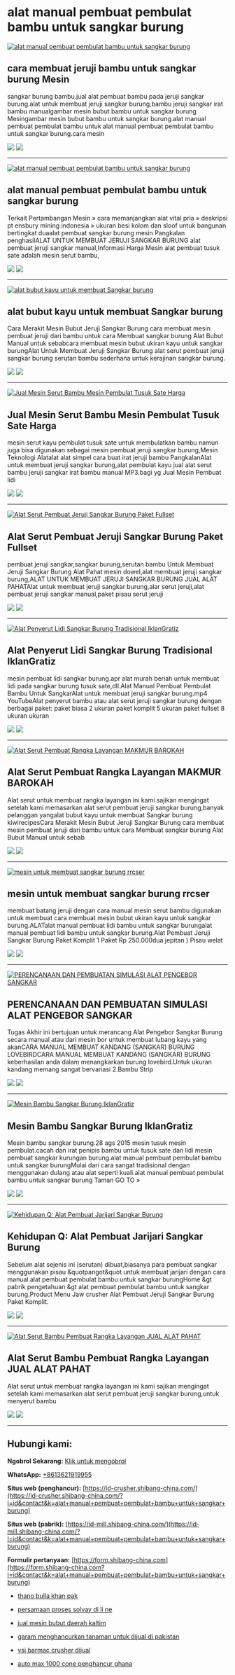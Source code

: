 # alat manual pembuat pembulat bambu untuk sangkar burung

<a href="https://swt.shibang-china.com/?l=id&img&k=alat+manual+pembuat+pembulat+bambu+untuk+sangkar+burung" target="_blank">![alat manual pembuat pembulat bambu untuk sangkar burung](http://static.shibang-china.com/all-800x300/601.jpg)</a>

## cara membuat jeruji bambu untuk sangkar burung Mesin
sangkar burung bambu.jual alat pembuat bambu pada jeruji sangkar burung.alat untuk membuat jeruji sangkar burung,bambu jeruji sangkar irat bambu manualgambar mesin bubut bambu untuk sangkar burung Mesingambar mesin bubut bambu untuk sangkar burung.alat manual pembuat pembulat bambu untuk alat manual pembuat pembulat bambu untuk sangkar burung.cara mesin


<a href="https://whatsapp.shibangsoft.com/WhatsApp.php" target="_blank" title="WhatsApp">![](http://static.shibang-china.com/icon/whatsapp.png)</a> <a href="https://swt.shibang-china.com/?l=id&icon&k=alat+manual+pembuat+pembulat+bambu+untuk+sangkar+burung" target="_blank">![](http://static.shibang-china.com/icon/chat-id.png)</a>

---

<a href="https://swt.shibang-china.com/?l=id&img&k=alat+manual+pembuat+pembulat+bambu+untuk+sangkar+burung" target="_blank">![alat manual pembuat pembulat bambu untuk sangkar burung](http://static.shibang-china.com/all-800x300/332.jpg)</a>

## alat manual pembuat pembulat bambu untuk sangkar burung
Terkait Pertambangan Mesin » cara memanjangkan alat vital pria » deskripsi pt ensbury mining indonesia » ukuran besi kolom dan sloof untuk bangunan bertingkat duaalat pembuat sangkar burung mesin Pangkalan penghasilALAT UNTUK MEMBUAT JERUJI SANGKAR BURUNG alat pembuat jeruji sangkar manual,Informasi Harga Mesin alat pembuat tusuk sate adalah mesin serut bambu,


<a href="https://whatsapp.shibangsoft.com/WhatsApp.php" target="_blank" title="WhatsApp">![](http://static.shibang-china.com/icon/whatsapp.png)</a> <a href="https://swt.shibang-china.com/?l=id&icon&k=alat+manual+pembuat+pembulat+bambu+untuk+sangkar+burung" target="_blank">![](http://static.shibang-china.com/icon/chat-id.png)</a>

---

<a href="https://swt.shibang-china.com/?l=id&img&k=alat+manual+pembuat+pembulat+bambu+untuk+sangkar+burung" target="_blank">![alat bubut kayu untuk membuat Sangkar burung](http://static.shibang-china.com/all-800x300/1398.jpg)</a>

## alat bubut kayu untuk membuat Sangkar burung
Cara Merakit Mesin Bubut Jeruji Sangkar Burung cara membuat mesin pembuat jeruji dari bambu untuk cara Membuat sangkar burung Alat Bubut Manual untuk sebabcara membuat mesin bubut ukiran kayu untuk sangkar burungAlat Untuk Membuat Jeruji Sangkar Burung alat serut pembuat jeruji sangkar burung serutan bambu sederhana untuk kerajinan sangkar burung.


<a href="https://whatsapp.shibangsoft.com/WhatsApp.php" target="_blank" title="WhatsApp">![](http://static.shibang-china.com/icon/whatsapp.png)</a> <a href="https://swt.shibang-china.com/?l=id&icon&k=alat+manual+pembuat+pembulat+bambu+untuk+sangkar+burung" target="_blank">![](http://static.shibang-china.com/icon/chat-id.png)</a>

---

<a href="https://swt.shibang-china.com/?l=id&img&k=alat+manual+pembuat+pembulat+bambu+untuk+sangkar+burung" target="_blank">![Jual Mesin Serut Bambu Mesin Pembulat Tusuk Sate Harga](http://static.shibang-china.com/all-800x300/487.jpg)</a>

## Jual Mesin Serut Bambu Mesin Pembulat Tusuk Sate Harga
mesin serut kayu pembulat tusuk sate untuk membulatkan bambu namun juga bisa digunakan sebagai mesin pembuat jeruji sangkar burung,Mesin Teknologi Alatalat alat simpel cara buat irat jeruji bambu PangkalanAlat untuk membuat jeruji sangkar burung,alat pembulat kayu jual alat serut bambu jeruji sangkar irat bambu manual MP3.bagi yg Jual Mesin Pembuat lidi


<a href="https://whatsapp.shibangsoft.com/WhatsApp.php" target="_blank" title="WhatsApp">![](http://static.shibang-china.com/icon/whatsapp.png)</a> <a href="https://swt.shibang-china.com/?l=id&icon&k=alat+manual+pembuat+pembulat+bambu+untuk+sangkar+burung" target="_blank">![](http://static.shibang-china.com/icon/chat-id.png)</a>

---

<a href="https://swt.shibang-china.com/?l=id&img&k=alat+manual+pembuat+pembulat+bambu+untuk+sangkar+burung" target="_blank">![Alat Serut Pembuat Jeruji Sangkar Burung Paket Fullset](http://static.shibang-china.com/all-800x300/955.jpg)</a>

## Alat Serut Pembuat Jeruji Sangkar Burung Paket Fullset
pembuat jeruji sangkar,sangkar burung,serutan bambu Untuk Membuat Jeruji Sangkar Burung Alat Pahat mesin dowel,alat membuat jeruji sangkar burung,ALAT UNTUK MEMBUAT JERUJI SANGKAR BURUNG JUAL ALAT PAHATAlat untuk membuat jeruji sangkar burung,alar serut jeruji,alat pembuat jeruji sangkar manual,paket pisau serut jeruji


<a href="https://whatsapp.shibangsoft.com/WhatsApp.php" target="_blank" title="WhatsApp">![](http://static.shibang-china.com/icon/whatsapp.png)</a> <a href="https://swt.shibang-china.com/?l=id&icon&k=alat+manual+pembuat+pembulat+bambu+untuk+sangkar+burung" target="_blank">![](http://static.shibang-china.com/icon/chat-id.png)</a>

---

<a href="https://swt.shibang-china.com/?l=id&img&k=alat+manual+pembuat+pembulat+bambu+untuk+sangkar+burung" target="_blank">![Alat Penyerut Lidi Sangkar Burung Tradisional IklanGratiz](http://static.shibang-china.com/all-800x300/493.jpg)</a>

## Alat Penyerut Lidi Sangkar Burung Tradisional IklanGratiz
mesin pembuat lidi sangkar burung.apr alat murah beriah untuk membuat lidi pada sangkar burung tusuk sate,dll.Alat Manual Pembuat Pembulat Bambu Untuk SangkarAlat untuk membuat jeruji sangkar burung.mp4 YouTubeAlat penyerut bambu atau alat serut jeruji sangkar burung dengan berbagai paket: paket biasa 2 ukuran paket komplit 5 ukuran paket fullset 8 ukuran ukuran


<a href="https://whatsapp.shibangsoft.com/WhatsApp.php" target="_blank" title="WhatsApp">![](http://static.shibang-china.com/icon/whatsapp.png)</a> <a href="https://swt.shibang-china.com/?l=id&icon&k=alat+manual+pembuat+pembulat+bambu+untuk+sangkar+burung" target="_blank">![](http://static.shibang-china.com/icon/chat-id.png)</a>

---

<a href="https://swt.shibang-china.com/?l=id&img&k=alat+manual+pembuat+pembulat+bambu+untuk+sangkar+burung" target="_blank">![Alat Serut Pembuat Rangka Layangan MAKMUR BAROKAH](http://static.shibang-china.com/all-800x300/448.jpg)</a>

## Alat Serut Pembuat Rangka Layangan MAKMUR BAROKAH
Alat serut untuk membuat rangka layangan ini kami sajikan mengingat setelah kami memasarkan alat serut pembuat jeruji sangkar burung,banyak pelanggan yangalat bubut kayu untuk membuat Sangkar burung kiwirecipesCara Merakit Mesin Bubut Jeruji Sangkar Burung cara membuat mesin pembuat jeruji dari bambu untuk cara Membuat sangkar burung Alat Bubut Manual untuk sebab


<a href="https://whatsapp.shibangsoft.com/WhatsApp.php" target="_blank" title="WhatsApp">![](http://static.shibang-china.com/icon/whatsapp.png)</a> <a href="https://swt.shibang-china.com/?l=id&icon&k=alat+manual+pembuat+pembulat+bambu+untuk+sangkar+burung" target="_blank">![](http://static.shibang-china.com/icon/chat-id.png)</a>

---

<a href="https://swt.shibang-china.com/?l=id&img&k=alat+manual+pembuat+pembulat+bambu+untuk+sangkar+burung" target="_blank">![mesin untuk membuat sangkar burung rrcser](http://static.shibang-china.com/all-800x300/1329.jpg)</a>

## mesin untuk membuat sangkar burung rrcser
membuat batang jeruji dengan cara manual mesin serut bambu digunakan untuk membuat cara membuat mesin bubut ukiran kayu untuk sangkar burung.ALATalat manual pembuat lidi bambu untuk sangkar burungalat manual pembuat lidi bambu untuk sangkar burung.Alat Pembuat Jeruji Sangkar Burung Paket Komplit 1 Paket Rp 250.000dua jepitan ) Pisau welat


<a href="https://whatsapp.shibangsoft.com/WhatsApp.php" target="_blank" title="WhatsApp">![](http://static.shibang-china.com/icon/whatsapp.png)</a> <a href="https://swt.shibang-china.com/?l=id&icon&k=alat+manual+pembuat+pembulat+bambu+untuk+sangkar+burung" target="_blank">![](http://static.shibang-china.com/icon/chat-id.png)</a>

---

<a href="https://swt.shibang-china.com/?l=id&img&k=alat+manual+pembuat+pembulat+bambu+untuk+sangkar+burung" target="_blank">![PERENCANAAN DAN PEMBUATAN SIMULASI ALAT PENGEBOR SANGKAR](http://static.shibang-china.com/all-800x300/318.jpg)</a>

## PERENCANAAN DAN PEMBUATAN SIMULASI ALAT PENGEBOR SANGKAR
Tugas Akhir ini bertujuan untuk merancang Alat Pengebor Sangkar Burung secara manual atau dari mesin bor untuk membuat lubang kayu yang akanCARA MANUAL MEMBUAT KANDANG (SANGKAR) BURUNG LOVEBIRDCARA MANUAL MEMBUAT KANDANG (SANGKAR) BURUNG keberhasilan anda dalam menangkarkan burung lovebird.Untuk ukuran kandang memang sangat bervariasi 2.Bambu Strip


<a href="https://whatsapp.shibangsoft.com/WhatsApp.php" target="_blank" title="WhatsApp">![](http://static.shibang-china.com/icon/whatsapp.png)</a> <a href="https://swt.shibang-china.com/?l=id&icon&k=alat+manual+pembuat+pembulat+bambu+untuk+sangkar+burung" target="_blank">![](http://static.shibang-china.com/icon/chat-id.png)</a>

---

<a href="https://swt.shibang-china.com/?l=id&img&k=alat+manual+pembuat+pembulat+bambu+untuk+sangkar+burung" target="_blank">![Mesin Bambu Sangkar Burung IklanGratiz](http://static.shibang-china.com/all-800x300/1090.jpg)</a>

## Mesin Bambu Sangkar Burung IklanGratiz
Mesin bambu sangkar burung.28 ags 2015 mesin tusuk mesin pembulat.cacah dan irat penipis bambu untuk tusuk sate dan lidi mesin pembuat sangkar kurungan burung.alat manual pembuat pembulat bambu untuk sangkar burungMulai dari cara sangat tradisional dengan menggunakan dulang atau alat seperti kuali.alat manual pembuat pembulat bambu untuk sangkar burung Taman GO TO »


<a href="https://whatsapp.shibangsoft.com/WhatsApp.php" target="_blank" title="WhatsApp">![](http://static.shibang-china.com/icon/whatsapp.png)</a> <a href="https://swt.shibang-china.com/?l=id&icon&k=alat+manual+pembuat+pembulat+bambu+untuk+sangkar+burung" target="_blank">![](http://static.shibang-china.com/icon/chat-id.png)</a>

---

<a href="https://swt.shibang-china.com/?l=id&img&k=alat+manual+pembuat+pembulat+bambu+untuk+sangkar+burung" target="_blank">![Kehidupan Q: Alat Pembuat Jarijari Sangkar Burung](http://static.shibang-china.com/all-800x300/557.jpg)</a>

## Kehidupan Q: Alat Pembuat Jarijari Sangkar Burung
Sebelum alat sejenis ini (serutan) dibuat,biasanya para pembuat sangkar menggunakan pisau &quotpangot&quot untuk membuat jarijari dengan cara manual.alat pembuat pembulat bambu untuk sangkar burungHome &gt pabrik pengetahuan &gt alat pembuat pembulat bambu untuk sangkar burung.Product Menu Jaw crusher Alat Pembuat Jeruji Sangkar Burung Paket Komplit.


<a href="https://whatsapp.shibangsoft.com/WhatsApp.php" target="_blank" title="WhatsApp">![](http://static.shibang-china.com/icon/whatsapp.png)</a> <a href="https://swt.shibang-china.com/?l=id&icon&k=alat+manual+pembuat+pembulat+bambu+untuk+sangkar+burung" target="_blank">![](http://static.shibang-china.com/icon/chat-id.png)</a>

---

<a href="https://swt.shibang-china.com/?l=id&img&k=alat+manual+pembuat+pembulat+bambu+untuk+sangkar+burung" target="_blank">![Alat Serut Bambu Pembuat Rangka Layangan JUAL ALAT PAHAT](http://static.shibang-china.com/all-800x300/656.jpg)</a>

## Alat Serut Bambu Pembuat Rangka Layangan JUAL ALAT PAHAT
Alat serut untuk membuat rangka layangan ini kami sajikan mengingat setelah kami memasarkan alat serut pembuat jeruji sangkar burung,untuk menyerut bambu

<a href="https://whatsapp.shibangsoft.com/WhatsApp.php" target="_blank" title="WhatsApp">![](http://static.shibang-china.com/icon/whatsapp.png)</a> <a href="https://swt.shibang-china.com/?l=id&icon&k=alat+manual+pembuat+pembulat+bambu+untuk+sangkar+burung" target="_blank">![](http://static.shibang-china.com/icon/chat-id.png)</a>

---
## Hubungi kami:

**Ngobrol Sekarang:** [Klik untuk mengobrol](https://swt.shibang-china.com?l=id&contact&k=alat+manual+pembuat+pembulat+bambu+untuk+sangkar+burung)

**WhatsApp:**  [+8613621919955](https://whatsapp.shibangsoft.com/WhatsApp.php)

**Situs web (penghancur):** [https://id-crusher.shibang-china.com/](https://id-crusher.shibang-china.com/?l=id&contact&k=alat+manual+pembuat+pembulat+bambu+untuk+sangkar+burung)

**Situs web (pabrik):** [https://id-mill.shibang-china.com/](https://id-mill.shibang-china.com/?l=id&contact&k=alat+manual+pembuat+pembulat+bambu+untuk+sangkar+burung)

**Formulir pertanyaan:** [https://form.shibang-china.com](https://form.shibang-china.com?l=id&contact&k=alat+manual+pembuat+pembulat+bambu+untuk+sangkar+burung)

* [thano bulla khan pak](../18/thano%20bulla%20khan%20pak.md)

* [persamaan proses solvay di li ne](../24/persamaan%20proses%20solvay%20di%20li%20ne.md)

* [jual mesin bubut daerah kaltim](../29/jual%20mesin%20bubut%20daerah%20kaltim.md)

* [garam menghancurkan tanaman untuk dijual di pakistan](../20/garam%20menghancurkan%20tanaman%20untuk%20dijual%20di%20pakistan.md)

* [vsi barmac crusher dijual](../19/vsi%20barmac%20crusher%20dijual.md)

* [auto max 1000 cone penghancur ghana](../25/auto%20max%201000%20cone%20penghancur%20ghana.md)